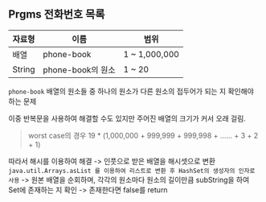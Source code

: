 ## Prgms 전화번호 목록
| 자료형 | 이름 | 범위 |
| ----- | --- | --- |
| 배열 | phone-book | 1 ~ 1,000,000 |
| String | phone-book의 원소 | 1 ~ 20 |

`phone-book` 배열의 원소들 중 하나의 원소가 다른 원소의 접두어가 되는 지 확인해야 하는 문제


이중 반복문을 사용하여 해결할 수도 있지만 주어진 배열의 크기가 커서 오래 걸림.
> worst case의 경우 19 * (1,000,000 + 999,999 + 999,998 + ...... + 3 + 2 + 1)



따라서 해시를 이용하여 해결 -> 인풋으로 받은 배열을 해시셋으로 변환 `java.util.Arrays.asList 를 이용하여 리스트로 변환 후 HashSet의 생성자의 인자로 사용` -> 원본 배열을 순회하며, 각각의 원소마다 원소의 길이만큼 subString을 하여 Set에 존재하는 지 확인 -> 존재한다면 false를 return
